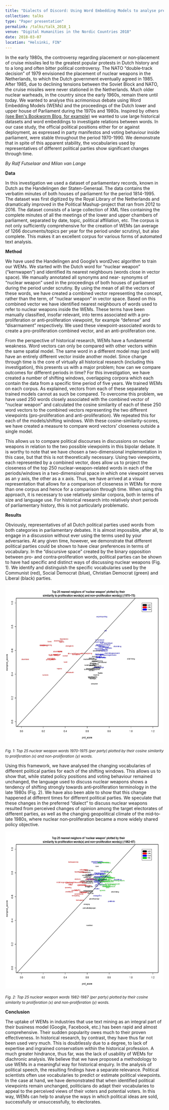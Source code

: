 ```yaml
---
title: "Dialects of Discord: Using Word Embedding Models to analyse preferred vocabularies in political debate through time"
collection: talks
type: "Paper presentation"
permalink: /talks/talk_2018_1
venue: "Digital Humanities in the Nordic Countries 2018"
date: 2018-03-07
location: "Helsinki, FIN"
---
```


In the early 1980s, the controversy regarding placement or non‐placement of cruise missiles led to the greatest popular protests in Dutch history and to a long and often bitter political controversy. The NATO “double‐track decision” of 1979 envisioned the placement of nuclear weapons in the Netherlands, to which the Dutch government eventually agreed in 1985. After 1985, due to declining tensions between the Soviet Block and NATO, the cruise missiles were never stationed in the Netherlands. Much older nuclear warheads, in the country since the early 1960s, remain there until today. We wanted to analyse this acrimonious debate using Word Embedding Models (WEMs) and the proceedings of the Dutch lower and upper house of Parliament during the 1970s and 1980s. Inspired by others [(see Ben's Bookworm Blog, for example)](http://bookworm.benschmidt.org/posts/2015-10-25-Word-Embeddings.html) we wanted to use large historical datasets and word embeddings to investigate relations between words. In our case study, the official political positions either for or against deployment, as expressed in party manifestos and voting behaviour inside parliament, were stable throughout the period 1970-1990. We demonstrate that in spite of this apparent stability, the vocabularies used by representatives of different political parties show significant changes through time.

<i>By Ralf Futselaar and Milan van Lange</i>

<b>Data</b>

In this investigation we used a dataset of parliamentary records, known in Dutch as the Handelingen der Staten-Generaal. The data contains the verbatim minutes of both houses of parliament for the period 1814-1995. The dataset was first digitized by the Royal Library of the Netherlands and dramatically improved in the Political Mashup-project that ran from 2012 to 2016. The dataset consists of a large collection of XML files containing the complete minutes of all the meetings of the lower and upper chambers of parliament, separated by date, topic, political affiliation, etc. The corpus is not only sufficiently comprehensive for the creation of WEMs (an average of 1266 documents/topics per year for the period under scrutiny), but also complete. This makes it an excellent corpus for various forms of automated text analysis.

<b>Method</b> 

We have used the Handelingen and Google’s word2vec algorithm to train our WEMs. We started with the Dutch word for “nuclear weapon” (“kernwapen”) and identified its nearest neighbours (words close in vector space). We manually annotated all synonyms and near‐ synonyms of “nuclear weapon” used in the proceedings of both houses of parliament during the period under scrutiny.  By using the mean of all the vectors of these words, we have created a combined vector representing the concept, rather than the term, of “nuclear weapon” in vector space. Based on this combined vector we have identified nearest neighbours of words used to refer to nuclear weapons inside the WEMs. These terms have been manually classified, insofar relevant, into terms associated with a pro‐proliferation or anti‐proliferation viewpoint, for example “defense” and “disarmament” respectively. We used these viewpoint-associated words to create a pro-proliferation combined vector, and an anti-proliferation one.

From the perspective of historical research, WEMs have a fundamental weakness. Word vectors can only be compared with other vectors within the same spatial model. The same word in a different model may (and will) have an entirely different vector inside another model. Since change through time is the core of virtually all historical research (including this investigation), this presents us with a major problem; how can we compare outcomes for different periods in time? For this investigation, we have created a number of shifting windows, overlapping corpora which each contain the data from a specific time period of five years. We trained WEMs on each corpus. As explained, vectors from each of these separately trained models cannot as such be compared. To overcome this problem, we have used 250 words closely associated with the combined vector of “nuclear weapon” and calculated the cosine similarity of each of these 250 word vectors to the combined vectors representing the two different viewpoints (pro-proliferation and anti-proliferation). We repeated this for each of the models/shifting windows. With these cosine-similarity-scores, we have created a measure to compare word vectors’ closeness outside a single model. 

This allows us to compare political discourses in discussions on nuclear weapons in relation to the two possible viewpoints in this bipolar debate. It is worthy to note that we have chosen a two-dimensional implementation in this case, but that this is not theoretically necessary. Using two viewpoints, each represented by a combined vector, does allow us to project the closeness of the top 250 nuclear-weapon-related words in each of the periods/windows in a two-dimensional space in which one viewpoint serves as an y axis, the other as a x axis. Thus, we have arrived at a visual representation that allows for a comparison of closeness in WEMs for more than one corpus and hence for a comparison through time. When using this approach, it is necessary to use relatively similar corpora, both in terms of size and language use. For historical research into relatively short periods of parliamentary history, this is not particularly problematic.

<b>Results</b> 

Obviously, representatives of all Dutch political parties used words from both categories in parliamentary debates. It is almost impossible, after all, to engage in a discussion without ever using the terms used by your adversaries. At any given time, however, we demonstrate that different political parties could be shown to have clear preferences in terms of vocabulary. In the “discursive space” created by the binary opposition between pro‐ and contra‐proliferation words, political parties can be shown to have had specific and distinct ways of discussing nuclear weapons (Fig. 1). We identify and distinguish the specific vocabularies used by the Communist (red), Social Democrat (blue), Christian Democrat (green) and Liberal (black) parties. 

<img src="plot_70-75_def2.jpg"  width="600" height="500" alt="Nuclear weapon debates 1970-1975"
     title="Nuclear weapon debates 1970-1975" />
     
<small><i>Fig. 1: Top 25 nuclear weapon words 1970-1975 (per party) plotted by their cosine similarity to proliferation (x) and non-proliferation (y) words.</i></small>

Using this framework, we have analysed the changing vocabularies of different political parties for each of the shifting windows. This allows us to show that, while stated policy positions and voting behaviour remained unchanged, the language used to discuss nuclear weapons shows a tendency of shifting strongly towards anti‐proliferation terminology in the late 1980s (Fig. 2). We have also been able to show that this change happened at different times for different political parties. We speculate that these changes in the preferred “dialect” to discuss nuclear weapons resulted from perceived changes of opinion among the target electorates of different parties, as well as the changing geopolitical climate of the mid‐to‐late 1980s, where nuclear non‐proliferation became a more widely shared policy objective.

<img src="plot_82-87_def.jpg"  width="600" height="500" alt="Nuclear weapon debates 1982-1989"
     title="Nuclear weapon debates 1982-1989" />
     
<small><i>Fig. 2: Top 25 nuclear weapon words 1982-1987 (per party) plotted by their cosine similarity to proliferation (x) and non-proliferation (y) words. </i></small>

<b>Conclusion</b>

The uptake of WEMs in industries that use text mining as an integral part of their business model (Google, Facebook, etc.) has been rapid and almost comprehensive. Their sudden popularity owes much to their proven effectiveness. In historical research, by contrast, they have thus far not been used very much. This is doubtlessly due to a degree, to lack of expertise and ingrained conservatism within the historical profession. A much greater hindrance, thus far, was the lack of usability of WEMs for diachronic analysis. We believe that we have proposed a methodology to use WEMs in a meaningful way for historical enquiry. 
In the analysis of political speech, the resulting findings have a separate relevance. Political scientists often use vocabularies to predict or estimate political viewpoints. In the case at hand, we have demonstrated that when identified political viewpoints remain unchanged, politicians do adapt their vocabularies to appeal to the perceived views of their voters and potential voters. In this way, WEMs can help to analyse the ways in which political ideas are sold, successfully or unsuccessfully, to electorates. 
